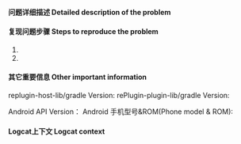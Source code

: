 #### 问题详细描述 Detailed description of the problem


#### 复现问题步骤 Steps to reproduce the problem
1. 
2. 

#### 其它重要信息 Other important information

replugin-host-lib/gradle Version:
rePlugin-plugin-lib/gradle Version:

Android API Version：
Android 手机型号&ROM(Phone model & ROM): 

#### Logcat上下文 Logcat context
